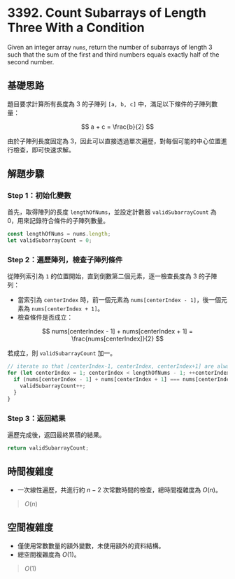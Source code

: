 # 3392. Count Subarrays of Length Three With a Condition

Given an integer array `nums`, return the number of subarrays of length 3 such that 
the sum of the first and third numbers equals exactly half of the second number.

## 基礎思路

題目要求計算所有長度為 3 的子陣列 `[a, b, c]` 中，滿足以下條件的子陣列數量：

$$
a + c = \frac{b}{2}
$$

由於子陣列長度固定為 3，因此可以直接透過單次遍歷，對每個可能的中心位置進行檢查，即可快速求解。

## 解題步驟

### Step 1：初始化變數

首先，取得陣列的長度 `lengthOfNums`，並設定計數器 `validSubarrayCount` 為 0，用來記錄符合條件的子陣列數量。

```typescript
const lengthOfNums = nums.length;
let validSubarrayCount = 0;
```

### Step 2：遍歷陣列，檢查子陣列條件

從陣列索引為 `1` 的位置開始，直到倒數第二個元素，逐一檢查長度為 3 的子陣列：

- 當索引為 `centerIndex` 時，前一個元素為 `nums[centerIndex - 1]`，後一個元素為 `nums[centerIndex + 1]`。
- 檢查條件是否成立：

$$
nums[centerIndex - 1] + nums[centerIndex + 1] = \frac{nums[centerIndex]}{2}
$$

若成立，則 `validSubarrayCount` 加一。

```typescript
// iterate so that [centerIndex-1, centerIndex, centerIndex+1] are always valid indices
for (let centerIndex = 1; centerIndex < lengthOfNums - 1; ++centerIndex) {
  if (nums[centerIndex - 1] + nums[centerIndex + 1] === nums[centerIndex] / 2) {
    validSubarrayCount++;
  }
}
```

### Step 3：返回結果

遍歷完成後，返回最終累積的結果。

```typescript
return validSubarrayCount;
```

## 時間複雜度

- 一次線性遍歷，共進行約 $n - 2$ 次常數時間的檢查，總時間複雜度為 $O(n)$。

> $O(n)$

## 空間複雜度

- 僅使用常數數量的額外變數，未使用額外的資料結構。
- 總空間複雜度為 $O(1)$。

> $O(1)$
